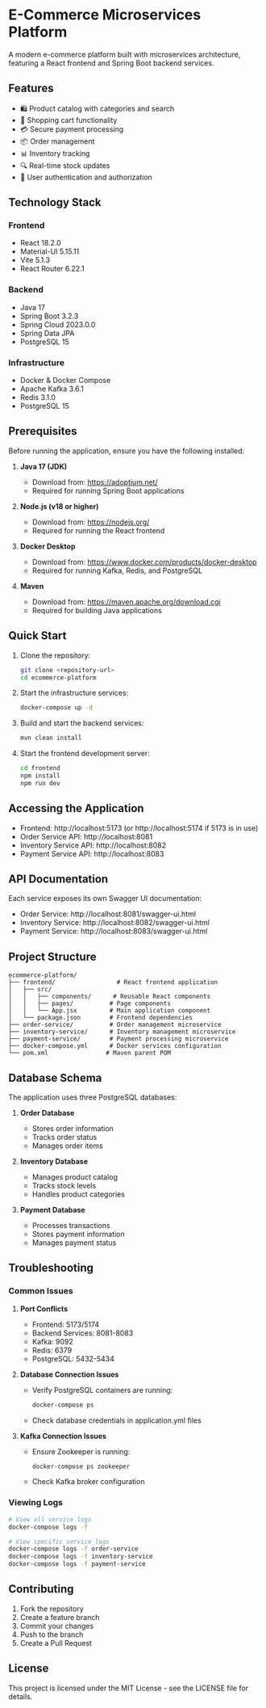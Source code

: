 # E-Commerce Microservices Platform

A modern e-commerce platform built with microservices architecture, featuring a React frontend and Spring Boot backend services.

## Features

- 🛍️ Product catalog with categories and search
- 🛒 Shopping cart functionality
- 💳 Secure payment processing
- 📦 Order management
- 📊 Inventory tracking
- 🔍 Real-time stock updates
- 🔐 User authentication and authorization

## Technology Stack

### Frontend

- React 18.2.0
- Material-UI 5.15.11
- Vite 5.1.3
- React Router 6.22.1

### Backend

- Java 17
- Spring Boot 3.2.3
- Spring Cloud 2023.0.0
- Spring Data JPA
- PostgreSQL 15

### Infrastructure

- Docker & Docker Compose
- Apache Kafka 3.6.1
- Redis 3.1.0
- PostgreSQL 15

## Prerequisites

Before running the application, ensure you have the following installed:

1. **Java 17 (JDK)**

   - Download from: https://adoptium.net/
   - Required for running Spring Boot applications

2. **Node.js (v18 or higher)**

   - Download from: https://nodejs.org/
   - Required for running the React frontend

3. **Docker Desktop**

   - Download from: https://www.docker.com/products/docker-desktop
   - Required for running Kafka, Redis, and PostgreSQL

4. **Maven**
   - Download from: https://maven.apache.org/download.cgi
   - Required for building Java applications

## Quick Start

1. Clone the repository:

   ```bash
   git clone <repository-url>
   cd ecommerce-platform
   ```

2. Start the infrastructure services:

   ```bash
   docker-compose up -d
   ```

3. Build and start the backend services:

   ```bash
   mvn clean install
   ```

4. Start the frontend development server:
   ```bash
   cd frontend
   npm install
   npm run dev
   ```

## Accessing the Application

- Frontend: http://localhost:5173 (or http://localhost:5174 if 5173 is in use)
- Order Service API: http://localhost:8081
- Inventory Service API: http://localhost:8082
- Payment Service API: http://localhost:8083

## API Documentation

Each service exposes its own Swagger UI documentation:

- Order Service: http://localhost:8081/swagger-ui.html
- Inventory Service: http://localhost:8082/swagger-ui.html
- Payment Service: http://localhost:8083/swagger-ui.html

## Project Structure

```
ecommerce-platform/
├── frontend/                 # React frontend application
│   ├── src/
│   │   ├── components/      # Reusable React components
│   │   ├── pages/          # Page components
│   │   └── App.jsx         # Main application component
│   └── package.json        # Frontend dependencies
├── order-service/          # Order management microservice
├── inventory-service/      # Inventory management microservice
├── payment-service/        # Payment processing microservice
├── docker-compose.yml      # Docker services configuration
└── pom.xml                # Maven parent POM
```

## Database Schema

The application uses three PostgreSQL databases:

1. **Order Database**

   - Stores order information
   - Tracks order status
   - Manages order items

2. **Inventory Database**

   - Manages product catalog
   - Tracks stock levels
   - Handles product categories

3. **Payment Database**
   - Processes transactions
   - Stores payment information
   - Manages payment status

## Troubleshooting

### Common Issues

1. **Port Conflicts**

   - Frontend: 5173/5174
   - Backend Services: 8081-8083
   - Kafka: 9092
   - Redis: 6379
   - PostgreSQL: 5432-5434

2. **Database Connection Issues**

   - Verify PostgreSQL containers are running:
     ```bash
     docker-compose ps
     ```
   - Check database credentials in application.yml files

3. **Kafka Connection Issues**
   - Ensure Zookeeper is running:
     ```bash
     docker-compose ps zookeeper
     ```
   - Check Kafka broker configuration

### Viewing Logs

```bash
# View all service logs
docker-compose logs -f

# View specific service logs
docker-compose logs -f order-service
docker-compose logs -f inventory-service
docker-compose logs -f payment-service
```

## Contributing

1. Fork the repository
2. Create a feature branch
3. Commit your changes
4. Push to the branch
5. Create a Pull Request

## License

This project is licensed under the MIT License - see the LICENSE file for details.
